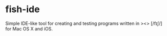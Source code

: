 # fish-ide
Simple IDE-like tool for creating and testing programs written in >&lt;> [/fɪʃ/] for Mac OS X and iOS.
